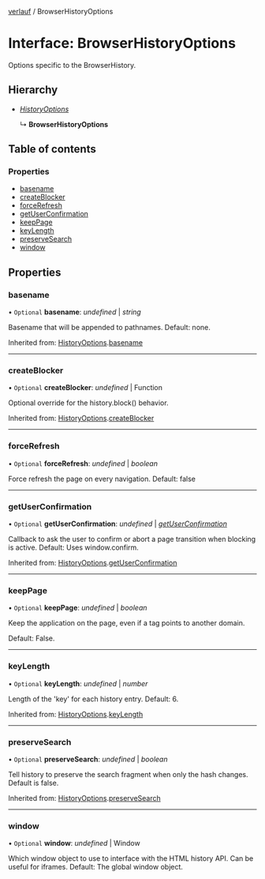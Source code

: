[verlauf](../README.md) / BrowserHistoryOptions

# Interface: BrowserHistoryOptions

Options specific to the BrowserHistory.

## Hierarchy

* [*HistoryOptions*](historyoptions.md)

  ↳ **BrowserHistoryOptions**

## Table of contents

### Properties

- [basename](browserhistoryoptions.md#basename)
- [createBlocker](browserhistoryoptions.md#createblocker)
- [forceRefresh](browserhistoryoptions.md#forcerefresh)
- [getUserConfirmation](browserhistoryoptions.md#getuserconfirmation)
- [keepPage](browserhistoryoptions.md#keeppage)
- [keyLength](browserhistoryoptions.md#keylength)
- [preserveSearch](browserhistoryoptions.md#preservesearch)
- [window](browserhistoryoptions.md#window)

## Properties

### basename

• `Optional` **basename**: *undefined* \| *string*

Basename that will be appended to pathnames. Default: none.

Inherited from: [HistoryOptions](historyoptions.md).[basename](historyoptions.md#basename)

___

### createBlocker

• `Optional` **createBlocker**: *undefined* \| Function

Optional override for the history.block() behavior.

Inherited from: [HistoryOptions](historyoptions.md).[createBlocker](historyoptions.md#createblocker)

___

### forceRefresh

• `Optional` **forceRefresh**: *undefined* \| *boolean*

Force refresh the page on every navigation.
Default: false

___

### getUserConfirmation

• `Optional` **getUserConfirmation**: *undefined* \| [*getUserConfirmation*](../README.md#getuserconfirmation)

Callback to ask the user to confirm or abort a page transition when blocking is active.
Default: Uses window.confirm.

Inherited from: [HistoryOptions](historyoptions.md).[getUserConfirmation](historyoptions.md#getuserconfirmation)

___

### keepPage

• `Optional` **keepPage**: *undefined* \| *boolean*

Keep the application on the page, even if a <base/> tag points to another domain.

Default: False.

___

### keyLength

• `Optional` **keyLength**: *undefined* \| *number*

Length of the 'key' for each history entry. Default: 6.

Inherited from: [HistoryOptions](historyoptions.md).[keyLength](historyoptions.md#keylength)

___

### preserveSearch

• `Optional` **preserveSearch**: *undefined* \| *boolean*

Tell history to preserve the search fragment when only the hash changes.
Default is false.

Inherited from: [HistoryOptions](historyoptions.md).[preserveSearch](historyoptions.md#preservesearch)

___

### window

• `Optional` **window**: *undefined* \| Window

Which window object to use to interface with the HTML history API. Can be useful for iframes.
Default: The global window object.
